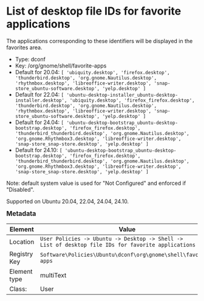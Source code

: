 # List of desktop file IDs for favorite applications

The applications corresponding to these identifiers will be displayed in the favorites area.

- Type: dconf
- Key: /org/gnome/shell/favorite-apps
- Default for 20.04: `[ 'ubiquity.desktop', 'firefox.desktop', 'thunderbird.desktop', 'org.gnome.Nautilus.desktop', 'rhythmbox.desktop', 'libreoffice-writer.desktop', 'snap-store_ubuntu-software.desktop', 'yelp.desktop' ]`
- Default for 22.04: `[ 'ubuntu-desktop-installer_ubuntu-desktop-installer.desktop', 'ubiquity.desktop', 'firefox_firefox.desktop', 'thunderbird.desktop', 'org.gnome.Nautilus.desktop', 'rhythmbox.desktop', 'libreoffice-writer.desktop', 'snap-store_ubuntu-software.desktop', 'yelp.desktop' ]`
- Default for 24.04: `[ 'ubuntu-desktop-bootstrap_ubuntu-desktop-bootstrap.desktop', 'firefox_firefox.desktop', 'thunderbird_thunderbird.desktop', 'org.gnome.Nautilus.desktop', 'org.gnome.Rhythmbox3.desktop', 'libreoffice-writer.desktop', 'snap-store_snap-store.desktop', 'yelp.desktop' ]`
- Default for 24.10: `[ 'ubuntu-desktop-bootstrap_ubuntu-desktop-bootstrap.desktop', 'firefox_firefox.desktop', 'thunderbird_thunderbird.desktop', 'org.gnome.Nautilus.desktop', 'org.gnome.Rhythmbox3.desktop', 'libreoffice-writer.desktop', 'snap-store_snap-store.desktop', 'yelp.desktop' ]`

Note: default system value is used for "Not Configured" and enforced if "Disabled".

Supported on Ubuntu 20.04, 22.04, 24.04, 24.10.



<span style="font-size: larger;">**Metadata**</span>

| Element      | Value                          |
| ---          | ---                            |
| Location     | <code>User Policies -> Ubuntu -> Desktop -> Shell -> List of desktop file IDs for favorite applications</code>     |
| Registry Key | <code>Software\Policies\Ubuntu\dconf\org\gnome\shell\favorite-apps</code>          |
| Element type | multiText               |
| Class:       | User                     |
